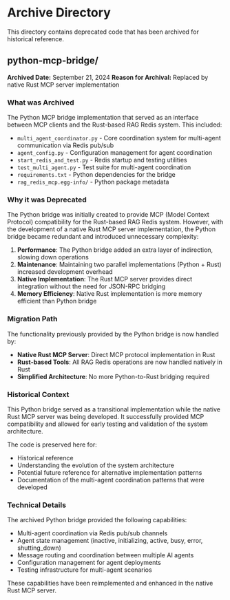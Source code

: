 # Archive Directory

This directory contains deprecated code that has been archived for historical reference.

## python-mcp-bridge/

**Archived Date:** September 21, 2024
**Reason for Archival:** Replaced by native Rust MCP server implementation

### What was Archived

The Python MCP bridge implementation that served as an interface between MCP clients and the Rust-based RAG Redis system. This included:

- `multi_agent_coordinator.py` - Core coordination system for multi-agent communication via Redis pub/sub
- `agent_config.py` - Configuration management for agent coordination
- `start_redis_and_test.py` - Redis startup and testing utilities
- `test_multi_agent.py` - Test suite for multi-agent coordination
- `requirements.txt` - Python dependencies for the bridge
- `rag_redis_mcp.egg-info/` - Python package metadata

### Why it was Deprecated

The Python bridge was initially created to provide MCP (Model Context Protocol) compatibility for the Rust-based RAG Redis system. However, with the development of a native Rust MCP server implementation, the Python bridge became redundant and introduced unnecessary complexity:

1. **Performance**: The Python bridge added an extra layer of indirection, slowing down operations
2. **Maintenance**: Maintaining two parallel implementations (Python + Rust) increased development overhead
3. **Native Implementation**: The Rust MCP server provides direct integration without the need for JSON-RPC bridging
4. **Memory Efficiency**: Native Rust implementation is more memory efficient than Python bridge

### Migration Path

The functionality previously provided by the Python bridge is now handled by:

- **Native Rust MCP Server**: Direct MCP protocol implementation in Rust
- **Rust-based Tools**: All RAG Redis operations are now handled natively in Rust
- **Simplified Architecture**: No more Python-to-Rust bridging required

### Historical Context

This Python bridge served as a transitional implementation while the native Rust MCP server was being developed. It successfully provided MCP compatibility and allowed for early testing and validation of the system architecture.

The code is preserved here for:
- Historical reference
- Understanding the evolution of the system architecture
- Potential future reference for alternative implementation patterns
- Documentation of the multi-agent coordination patterns that were developed

### Technical Details

The archived Python bridge provided the following capabilities:
- Multi-agent coordination via Redis pub/sub channels
- Agent state management (inactive, initializing, active, busy, error, shutting_down)
- Message routing and coordination between multiple AI agents
- Configuration management for agent deployments
- Testing infrastructure for multi-agent scenarios

These capabilities have been reimplemented and enhanced in the native Rust MCP server.